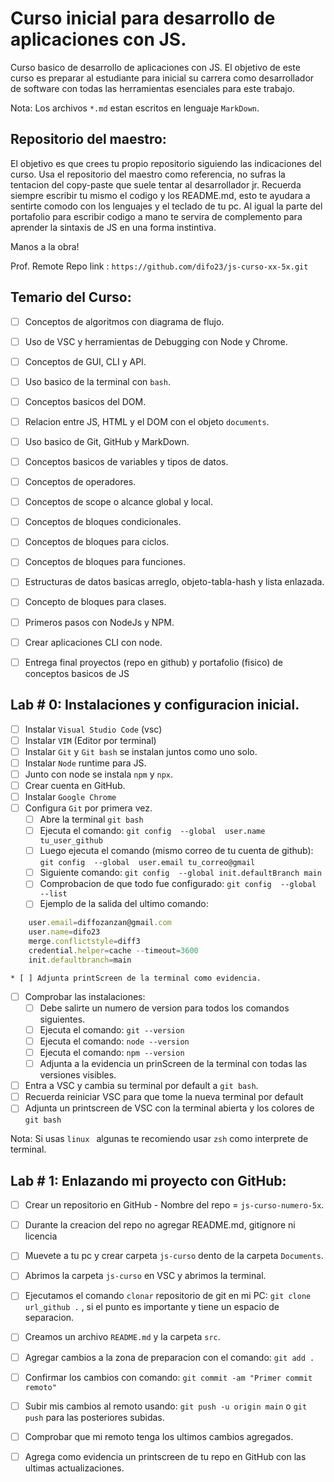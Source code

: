 # Curso inicial para desarrollo de aplicaciones con JS.

Curso basico de desarrollo de aplicaciones con JS. El objetivo de este curso es preparar al estudiante para inicial su carrera como desarrollador de software con todas las herramientas esenciales para este trabajo. 

Nota: Los archivos `*.md`  estan escritos en lenguaje `MarkDown`.


## Repositorio del maestro:
El objetivo es que crees tu propio repositorio siguiendo las indicaciones del curso. Usa el repositorio del maestro como referencia, no sufras la tentacion del copy-paste que suele tentar al desarrollador jr. Recuerda siempre escribir tu mismo el codigo y los README.md, esto te ayudara a sentirte comodo con los lenguajes y el teclado de tu pc. Al igual la parte del portafolio para escribir codigo a mano te servira de complemento para aprender la sintaxis de JS en una forma instintiva. 

Manos a la obra! 

Prof. Remote Repo link : `https://github.com/difo23/js-curso-xx-5x.git`


## Temario del Curso:

* [ ] Conceptos de algoritmos con diagrama de flujo.
* [ ] Uso de VSC y herramientas de Debugging con Node y Chrome.
* [ ] Conceptos de GUI, CLI y API.
* [ ] Uso basico de la terminal con `bash`.
* [ ] Conceptos basicos del DOM. 
* [ ] Relacion entre JS, HTML y el DOM con el objeto `documents`.
* [ ] Uso basico de Git, GitHub y MarkDown.
* [ ] Conceptos basicos de variables y tipos de datos.
* [ ] Conceptos de operadores.
* [ ] Conceptos de scope o alcance global y local.
* [ ] Conceptos de bloques condicionales.
* [ ] Conceptos de bloques para ciclos.
* [ ] Conceptos de bloques para funciones.
* [ ] Estructuras de datos basicas arreglo, objeto-tabla-hash y lista enlazada.
* [ ] Concepto de bloques para clases.
* [ ] Primeros pasos con NodeJs y NPM.
* [ ] Crear aplicaciones CLI con node.
* [ ] Entrega final proyectos (repo en github) y portafolio (fisico) de conceptos basicos de JS



## Lab # 0: Instalaciones y configuracion inicial.

* [ ] Instalar `Visual Studio Code` (vsc)
* [ ] Instalar `VIM` (Editor por terminal)
* [ ] Instalar `Git` y `Git bash` se instalan juntos como uno solo.
* [ ] Instalar `Node` runtime para JS. 
* [ ] Junto con node se instala `npm` y `npx`. 
* [ ] Crear cuenta en GitHub.
* [ ] Instalar `Google Chrome`
* [ ] Configura `Git` por primera vez.
  * [ ] Abre la terminal `git bash`
  * [ ] Ejecuta el comando: `git config  --global  user.name  tu_user_github`
  * [ ] Luego ejecuta el comando (mismo correo de tu cuenta de github): `git config  --global  user.email tu_correo@gmail`
  * [ ] Siguiente comando: `git config  --global init.defaultBranch main`
  * [ ] Comprobacion de que todo fue configurado: `git config  --global  --list`
  * [ ] Ejemplo de la salida del ultimo comando:    
```js
    user.email=diffozanzan@gmail.com   
    user.name=difo23   
    merge.conflictstyle=diff3   
    credential.helper=cache --timeout=3600  
    init.defaultbranch=main   
```
    * [ ] Adjunta printScreen de la terminal como evidencia.
* [ ] Comprobar las instalaciones:
    * [ ] Debe salirte un numero de version para todos los comandos siguientes.
    * [ ] Ejecuta el comando: `git --version` 
    * [ ] Ejecuta el comando: `node --version`
    * [ ] Ejecuta el comando: `npm --version`
    * [ ] Adjunta a la evidencia un prinScreen de la terminal con todas las versiones visibles.   
* [ ] Entra a VSC y cambia su terminal por default a `git bash`.
* [ ] Recuerda reiniciar VSC para que tome la nueva terminal por default
* [ ] Adjunta un printscreen de VSC con la terminal abierta y los colores de `git bash`

Nota: Si usas `linux ` algunas te recomiendo usar `zsh` como interprete de terminal.


## Lab # 1: Enlazando mi proyecto con GitHub:
 
 * [ ] Crear un repositorio en GitHub - Nombre del repo = `js-curso-numero-5x`.
 * [ ] Durante la creacion del repo no agregar README.md, gitignore ni licencia
 * [ ] Muevete a tu pc y crear carpeta `js-curso`  dento de la carpeta `Documents`. 
 * [ ] Abrimos la carpeta `js-curso` en VSC y abrimos la terminal.
 * [ ] Ejecutamos el comando `clonar` repositorio de git en mi PC: `git clone url_github .` , si el punto es importante y tiene un espacio de separacion. 
 * [ ] Creamos un archivo `README.md` y la carpeta `src`.
 * [ ] Agregar cambios a la zona de preparacion con el comando: `git add .` 
 * [ ] Confirmar los cambios con comando: `git commit -am "Primer commit remoto"`
 * [ ] Subir mis cambios al remoto usando: `git push -u origin main` o `git push` para las posteriores subidas.
 * [ ] Comprobar que mi remoto tenga los ultimos cambios agregados.
 * [ ] Agrega como evidencia un printscreen de tu repo en GitHub con las ultimas actualizaciones.
  
